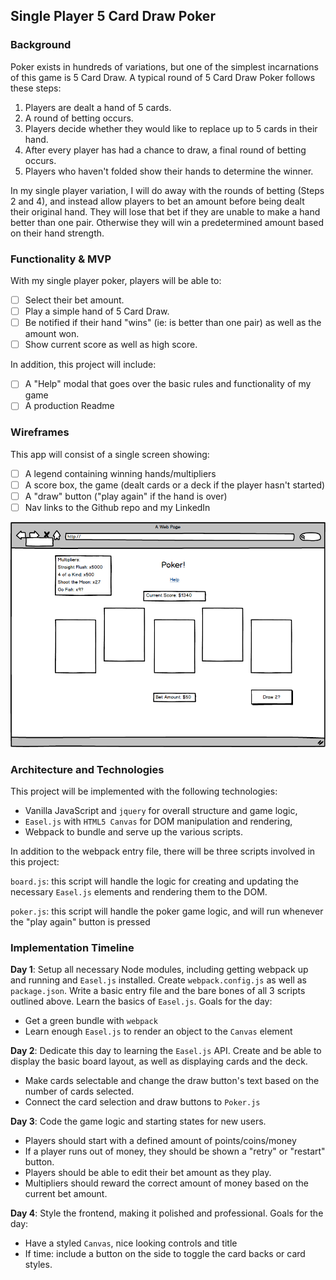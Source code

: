 ## Single Player 5 Card Draw Poker

### Background

Poker exists in hundreds of variations, but one of the simplest incarnations of this game is 5 Card Draw. A typical round of 5 Card Draw Poker follows these steps:

1) Players are dealt a hand of 5 cards.
2) A round of betting occurs.
3) Players decide whether they would like to replace up to 5 cards in their hand.
4) After every player has had a chance to draw, a final round of betting occurs.
5) Players who haven't folded show their hands to determine the winner.

In my single player variation, I will do away with the rounds of betting (Steps 2 and 4), and instead allow players to bet an amount before being dealt their original hand. They will lose that bet if they are unable to make a hand better than one pair. Otherwise they will win a predetermined amount based on their hand strength.

### Functionality & MVP  

With my single player poker, players will be able to:

- [ ] Select their bet amount.
- [ ] Play a simple hand of 5 Card Draw.
- [ ] Be notified if their hand "wins" (ie: is better than one pair) as well as the amount won.
- [ ] Show current score as well as high score.

In addition, this project will include:

- [ ] A "Help" modal that goes over the basic rules and functionality of my game
- [ ] A production Readme

### Wireframes

This app will consist of a single screen showing:
- [ ] A legend containing winning hands/multipliers
- [ ] A score box, the game (dealt cards or a deck if the player hasn't started)
- [ ] A "draw" button ("play again" if the hand is over)
- [ ] Nav links to the Github repo and my LinkedIn

![wireframes](wireframes/poker.png)

### Architecture and Technologies

This project will be implemented with the following technologies:

- Vanilla JavaScript and `jquery` for overall structure and game logic,
- `Easel.js` with `HTML5 Canvas` for DOM manipulation and rendering,
- Webpack to bundle and serve up the various scripts.

In addition to the webpack entry file, there will be three scripts involved in this project:

`board.js`: this script will handle the logic for creating and updating the necessary `Easel.js` elements and rendering them to the DOM.

`poker.js`: this script will handle the poker game logic, and will run whenever the "play again" button is pressed

### Implementation Timeline

**Day 1**: Setup all necessary Node modules, including getting webpack up and running and `Easel.js` installed.  Create `webpack.config.js` as well as `package.json`.  Write a basic entry file and the bare bones of all 3 scripts outlined above.  Learn the basics of `Easel.js`.  Goals for the day:

- Get a green bundle with `webpack`
- Learn enough `Easel.js` to render an object to the `Canvas` element

**Day 2**: Dedicate this day to learning the `Easel.js` API.  Create and be able to display the basic board layout, as well as displaying cards and the deck.

- Make cards selectable and change the draw button's text based on the number of cards selected.
- Connect the card selection and draw buttons to `Poker.js`

**Day 3**: Code the game logic and starting states for new users.

- Players should start with a defined amount of points/coins/money
- If a player runs out of money, they should be shown a "retry" or "restart" button.
- Players should be able to edit their bet amount as they play.
- Multipliers should reward the correct amount of money based on the current bet amount.


**Day 4**: Style the frontend, making it polished and professional.  Goals for the day:

- Have a styled `Canvas`, nice looking controls and title
- If time: include a button on the side to toggle the card backs or card styles.
